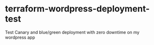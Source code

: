 # terraform-wordpress-deployment-test
Test Canary and blue/green deployment with zero downtime on my wordpress app
